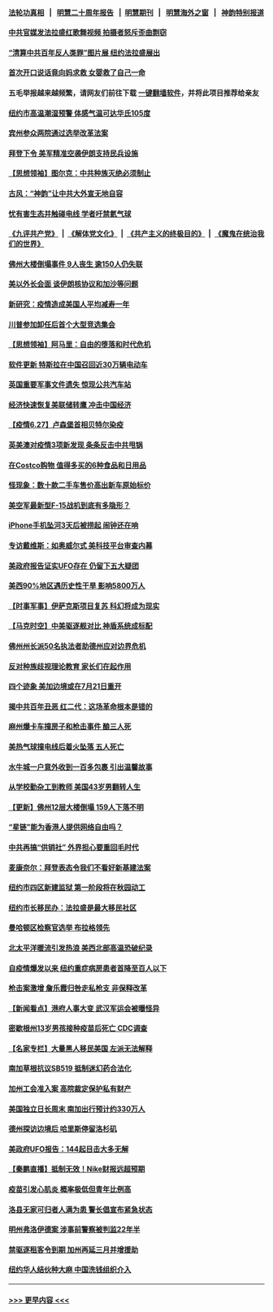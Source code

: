 #### [法轮功真相](https://github.com/gfw-breaker/truth/blob/master/README.md?t=0) &nbsp;&nbsp;|&nbsp;&nbsp; [明慧二十周年报告](https://github.com/gfw-breaker/mh-reports/blob/master/README.md?t=0) &nbsp;&nbsp;|&nbsp;&nbsp;[明慧期刊](https://github.com/gfw-breaker/mh-qikan) &nbsp;&nbsp;|&nbsp;&nbsp; [明慧海外之窗](https://github.com/gfw-breaker/mh-news/blob/master/README.md?t=0) &nbsp;&nbsp;|&nbsp;&nbsp; [神韵特别报道](https://github.com/gfw-breaker/mh-news/blob/master/shenyun.md?t=0)
#### [中共官媒发法拉盛红歌舞视频  拍摄者怒斥歪曲剽窃](../pages/nsc412/n13052125.md?t=06281501) 
#### [“清算中共百年反人类罪”图片展  纽约法拉盛展出](../pages/nsc412/n13052220.md?t=06281501) 
#### [首次开口说话竟向妈求救 女婴救了自己一命](../pages/nsc412/n13052117.md?t=06281501) 
#### 五毛举报越来越频繁，请网友们前往下载 [一键翻墙软件](https://github.com/gfw-breaker/ssr-accounts)，并将此项目推荐给亲友
#### [纽约市高温潮湿预警 体感气温可达华氏105度](../pages/nsc412/n13052122.md?t=06281501) 
#### [宾州参众两院通过选举改革法案](../pages/nsc412/n13051631.md?t=06281501) 
#### [拜登下令 美军精准空袭伊朗支持民兵设施](../pages/nsc412/n13051694.md?t=06281501) 
#### [【思想领袖】图尔克：中共种族灭绝必须制止](../pages/nsc412/n13015910.md?t=06281501) 
#### [古风：“神韵”让中共大外宣无地自容](../pages/nsc412/n13051649.md?t=06281501) 
#### [忧有害生态并触碰电线 学者吁禁氦气球](../pages/nsc412/n13051509.md?t=06281501) 
#### [《九评共产党》](https://github.com/begood0513/9ping.md/blob/master/README.md) &nbsp;|&nbsp; [《解体党文化》](../../../../jtdwh.md/blob/master/README.md)  &nbsp;|&nbsp; [《共产主义的终极目的》](../../../../gczydzjmd.md/blob/master/README.md) &nbsp;|&nbsp; [《魔鬼在统治我们的世界》](../../../../mgztzwmdsj.md/blob/master/README.md) 
#### [佛州大楼倒塌事件 9人丧生 逾150人仍失联](../pages/nsc412/n13051377.md?t=06281501) 
#### [美以外长会面 谈伊朗核协议和加沙等问题](../pages/nsc412/n13051319.md?t=06281501) 
#### [新研究：疫情造成美国人平均减寿一年](../pages/nsc412/n13051240.md?t=06281501) 
#### [川普参加卸任后首个大型竞选集会](../pages/nsc412/n13051225.md?t=06281501) 
#### [【思想领袖】阿马里：自由的堕落和时代危机](../pages/nsc412/n12992285.md?t=06281501) 
#### [软件更新 特斯拉在中国召回近30万辆电动车](../pages/nsc412/n13051159.md?t=06281501) 
#### [英国重要军事文件遗失 惊现公共汽车站](../pages/nsc412/n13050840.md?t=06281501) 
#### [经济快速恢复美联储转鹰 冲击中国经济](../pages/nsc412/n13051022.md?t=06281501) 
#### [【疫情6.27】卢森堡首相贝特尔染疫](../pages/nsc412/n13050578.md?t=06281501) 
#### [英美澳对疫情3项新发现 条条反击中共甩锅](../pages/nsc412/n13050646.md?t=06281501) 
#### [在Costco购物 值得多买的6种食品和日用品](../pages/nsc412/n13037627.md?t=06281501) 
#### [怪现象：数十款二手车售价高出新车原始标价](../pages/nsc412/n13048486.md?t=06281501) 
#### [美空军最新型F-15战机到底有多隐形？](../pages/nsc412/n13033933.md?t=06281501) 
#### [iPhone手机坠河3天后被捞起 闹钟还在响](../pages/nsc412/n13050262.md?t=06281501) 
#### [专访戴维斯：如奥威尔式 美科技平台审查内幕](../pages/nsc412/n13049818.md?t=06281501) 
#### [美政府报告证实UFO存在 仍留下五大疑团](../pages/nsc412/n13050021.md?t=06281501) 
#### [美西90%地区遇历史性干旱 影响5800万人](../pages/nsc412/n13049904.md?t=06281501) 
#### [【时事军事】伊萨克斯项目复苏 科幻将成为现实](../pages/nsc412/n13048477.md?t=06281501) 
#### [【马克时空】中美驱逐舰对比 神盾系统成标配](../pages/nsc412/n13049347.md?t=06281501) 
#### [佛州州长派50名执法者助德州应对边界危机](../pages/nsc412/n13049807.md?t=06281501) 
#### [反对种族歧视理论教育 家长们在起作用](../pages/nsc412/n13049894.md?t=06281501) 
#### [四个迹象 美加边境或在7月21日重开](../pages/nsc412/n13049797.md?t=06281501) 
#### [揭中共百年丑恶 红二代：这场革命根本是错的](../pages/nsc412/n13049750.md?t=06281501) 
#### [麻州爆卡车撞房子和枪击事件 酿三人死](../pages/nsc412/n13049760.md?t=06281501) 
#### [美热气球撞电线后着火坠落 五人死亡](../pages/nsc412/n13049615.md?t=06281501) 
#### [水牛城一户意外收到一百多包裹 引出温馨故事](../pages/nsc412/n13049397.md?t=06281501) 
#### [从学校勤杂工到教师 美国43岁男翻转人生](../pages/nsc412/n13048909.md?t=06281501) 
#### [【更新】佛州12层大楼倒塌 159人下落不明](../pages/nsc412/n13044859.md?t=06281501) 
#### [“星链”能为香港人提供网络自由吗？](../pages/nsc412/n13049224.md?t=06281501) 
#### [中共再搞“供销社” 外界担心要重回毛时代](../pages/nsc412/n13048933.md?t=06281501) 
#### [麦康奈尔：拜登表态令我们不看好新基建法案](../pages/nsc412/n13048746.md?t=06281501) 
#### [纽约市四区新建监狱 第一阶段将在秋园动工](../pages/nsc412/n13048753.md?t=06281501) 
#### [纽约市长移民办：法拉盛是最大移民社区](../pages/nsc412/n13048750.md?t=06281501) 
#### [曼哈顿区检察官选举 布拉格领先](../pages/nsc412/n13048706.md?t=06281501) 
#### [北太平洋暖流引发热浪 美西北部高温恐破纪录](../pages/nsc412/n13048733.md?t=06281501) 
#### [自疫情爆发以来 纽约重症病房患者首降至百人以下](../pages/nsc412/n13048709.md?t=06281501) 
#### [枪击案激增 詹乐霞归咎走私枪支 非保释改革](../pages/nsc412/n13048711.md?t=06281501) 
#### [【新闻看点】港府人事大变 武汉军运会被曝怪异](../pages/nsc412/n13048327.md?t=06281501) 
#### [密歇根州13岁男孩接种疫苗后死亡 CDC调查](../pages/nsc412/n13048723.md?t=06281501) 
#### [【名家专栏】大量黑人移民美国 左派无法解释](../pages/nsc412/n13047366.md?t=06281501) 
#### [南加草根抗议SB519 抵制迷幻药合法化](../pages/nsc412/n13048623.md?t=06281501) 
#### [加州工会准入案 高院裁定保护私有财产](../pages/nsc412/n13048511.md?t=06281501) 
#### [美国独立日长周末 南加出行预计约330万人](../pages/nsc412/n13048497.md?t=06281501) 
#### [德州探访边境后 哈里斯停留洛杉矶](../pages/nsc412/n13048478.md?t=06281501) 
#### [美政府UFO报告：144起目击大多无解](../pages/nsc412/n13048277.md?t=06281501) 
#### [【秦鹏直播】抵制无效！Nike财报远超预期](../pages/nsc412/n13048344.md?t=06281501) 
#### [疫苗引发心肌炎 概率极低但青年比例高](../pages/nsc412/n13048416.md?t=06281501) 
#### [洛县无家可归者人满为患 警长倡宣布紧急状态](../pages/nsc412/n13048300.md?t=06281501) 
#### [明州弗洛伊德案 涉事前警察被判监22年半](../pages/nsc412/n13048342.md?t=06281501) 
#### [禁驱逐租客令到期 加州再延三月并增援助](../pages/nsc412/n13048296.md?t=06281501) 
#### [纽约华人结伙种大麻 中国洗钱组织介入](../pages/nsc412/n13048376.md?t=06281501) 

----
#### [ >>> 更早内容 <<< ](../indexes/nsc412-earlier.md)
